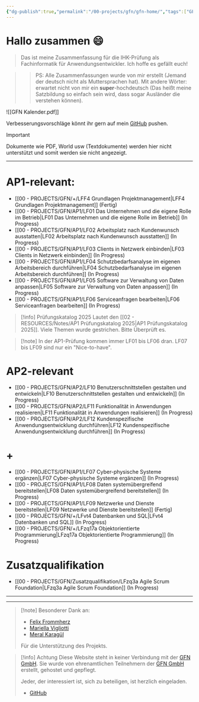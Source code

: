 ```yaml
---
{"dg-publish":true,"permalink":"/00-projects/gfn/gfn-home/","tags":["GFN","gardenEntry","gardenEntry"],"updated":"2025-03-17T19:09:43.000+01:00"}
---
```


# Hallo zusammen 😄 

>Das ist meine Zusammenfassung für die IHK-Prüfung als Fachinformatik für Anwendungsentwickler.
>Ich hoffe es gefällt euch!

>>PS: Alle Zusammenfassungen wurde von mir erstellt (Jemand der deutsch nicht als Muttersprachen hat). Mit andere Wörter: erwartet nicht von mir ein **super**-hochdeutsch (Das heißt meine Satzbildung so einfach sein wird, dass sogar Ausländer die verstehen können).

![[GFN Kalender.pdf]]

Verbesserungsvorschläge könnt ihr gern auf mein [GitHub](https://github.com/U-L-M-S/digital-garden) pushen.

>[!important] 
>Dokumente wie PDF, World usw (Textdokumente) 
>werden hier nicht unterstützt und somit werden sie nicht angezeigt.

---
# AP1-relevant:
- [[00 - PROJECTS/GFN/+/LFF4 Grundlagen Projektmanagement\|LFF4 Grundlagen Projektmanagement]] (Fertig)
- [[00 - PROJECTS/GFN/AP1/LF01 Das Unternehmen und die eigene Rolle im Betrieb\|LF01 Das Unternehmen und die eigene Rolle im Betrieb]] (In Progress)
- [[00 - PROJECTS/GFN/AP1/LF02 Arbeitsplatz nach Kundenwunsch ausstatten\|LF02 Arbeitsplatz nach Kundenwunsch ausstatten]] (In Progress)
- [[00 - PROJECTS/GFN/AP1/LF03 Clients in Netzwerk einbinden\|LF03 Clients in Netzwerk einbinden]] (In Progress)
- [[00 - PROJECTS/GFN/AP1/LF04 Schutzbedarfsanalyse im eigenen Arbeitsbereich durchführen\|LF04 Schutzbedarfsanalyse im eigenen Arbeitsbereich durchführen]] (In Progress) 
- [[00 - PROJECTS/GFN/AP1/LF05 Software zur Verwaltung von Daten anpassen\|LF05 Software zur Verwaltung von Daten anpassen]] (In Progress) 
- [[00 - PROJECTS/GFN/AP1/LF06 Serviceanfragen bearbeiten\|LF06 Serviceanfragen bearbeiten]] (In Progress)

>[!info] Prüfungskatalog 2025 
>Lautet den [[02 - RESOURCES/Notes/AP1 Prüfungskatalog 2025\|AP1 Prüfungskatalog 2025]]. Viele Themen wurde gestrichen. Bitte Überprüft es.


>[!note] In der AP1-Prüfung kommen immer LF01 bis LF06 dran. LF07 bis LF09 sind nur ein "Nice-to-have".

# AP2-relevant
- [[00 - PROJECTS/GFN/AP2/LF10 Benutzerschnittstellen gestalten und entwickeln\|LF10 Benutzerschnittstellen gestalten und entwickeln]] (In Progress)
- [[00 - PROJECTS/GFN/AP2/LF11 Funktionalität in Anwendungen realisieren\|LF11 Funktionalität in Anwendungen realisieren]] (In Progress)
- [[00 - PROJECTS/GFN/AP2/LF12 Kundenspezifische Anwendungsentwicklung durchführen\|LF12 Kundenspezifische Anwendungsentwicklung durchführen]] (In Progress)
# +
- [[00 - PROJECTS/GFN/AP1/LF07 Cyber-physische Systeme ergänzen\|LF07 Cyber-physische Systeme ergänzen]] (In Progress)
- [[00 - PROJECTS/GFN/AP1/LF08 Daten systemübergreifend bereitstellen\|LF08 Daten systemübergreifend bereitstellen]] (In Progress)
- [[00 - PROJECTS/GFN/AP1/LF09 Netzwerke und Dienste bereitstellen\|LF09 Netzwerke und Dienste bereitstellen]] (Fertig)
- [[00 - PROJECTS/GFN/+/LFvt4 Datenbanken und SQL\|LFvt4 Datenbanken und SQL]] (In Progress)
- [[00 - PROJECTS/GFN/+/LFzq17a Objektorientierte Programmierung\|LFzq17a Objektorientierte Programmierung]] (In Progress)

# Zusatzqualifikation
- [[00 - PROJECTS/GFN/Zusatzqualifikation/LFzq3a Agile Scrum Foundation\|LFzq3a Agile Scrum Foundation]] (In Progress)

___
___

>[!note] Besonderer Dank an:
>- [Felix Frommherz](https://github.com/Felix-From)
>- [Mariella Vigliotti](https://www.facebook.com/mariella1991)
>- [Meral Karagül](https://meralkaragul.com/)
> 
>Für die Unterstützung des Projekts.


>[!info] Achtung
Diese Website steht in keiner Verbindung mit der [GFN GmbH](https://www.gfn.de). 
Sie wurde von ehrenamtlichen Teilnehmern der [GFN GmbH](https://www.gfn.de) erstellt, gehostet und gepflegt.
>
>Jeder, der interessiert ist, sich zu beteiligen, ist herzlich eingeladen.
>- [GitHub](https://github.com/U-L-M-S/digital-garden)

